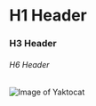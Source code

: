 # H1 Header 
### H3 Header
###### H6 Header
![Image of Yaktocat](https://octodex.github.com/images/yaktocat.png)
